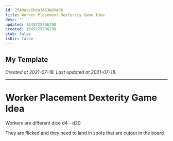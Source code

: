 ```yaml
---
id: ZfA0WtsIh8a3463N8VA0k
title: Worker Placement Dexterity Game Idea
desc: ''
updated: 1645225706298
created: 1645225706298
stub: false
isDir: false
---
```

My Template
---

_Created at 2021-07-18._
_Last updated at 2021-07-18._




---

# Worker Placement Dexterity Game Idea


Workers are different dice d4 - d20

They are flicked and they need to land in spots that are cutout in the board


